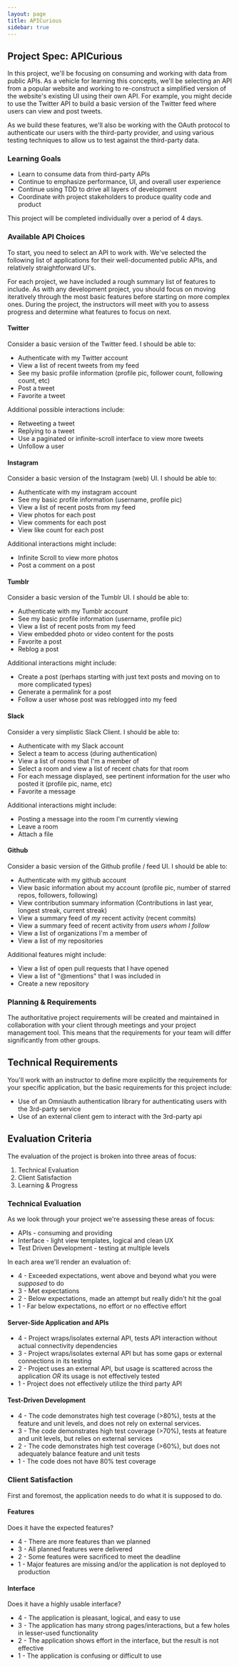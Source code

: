 ```yaml
---
layout: page
title: APICurious
sidebar: true
---
```


## Project Spec: APICurious

In this project, we'll be focusing on consuming and working with data from public APIs. As a vehicle for learning this concepts, we'll be selecting an API from a popular website and working to re-construct a simplified version of the website's existing UI using their own API. For example, you might decide to use the Twitter API to build a basic version of the Twitter feed where users can view and post tweets.

As we build these features, we'll also be working with the OAuth protocol to authenticate our users with the third-party provider, and using various testing techniques to allow us to test against the third-party data.

### Learning Goals

* Learn to consume data from third-party APIs
* Continue to emphasize performance, UI, and overall user experience
* Continue using TDD to drive all layers of development
* Coordinate with project stakeholders to produce quality code and product

This project will be completed individually over a period of 4 days.

### Available API Choices

To start, you need to select an API to work with. We've selected the following list of applications
for their well-documented public APIs, and relatively straightforward UI's.

For each project, we have included a rough summary list of features to include.
As with any development project, you should focus on moving iteratively through the most
basic features before starting on more complex ones. During the project, the
instructors will meet with you to assess progress and determine what features to focus
on next.

#### Twitter

Consider a basic version of the Twitter feed. I should be able to:

* Authenticate with my Twitter account
* View a list of recent tweets from my feed
* See my basic profile information (profile pic, follower count, following count, etc)
* Post a tweet
* Favorite a tweet

Additional possible interactions include:

* Retweeting a tweet
* Replying to a tweet
* Use a paginated or infinite-scroll interface to view more tweets
* Unfollow a user

#### Instagram

Consider a basic version of the Instagram (web) UI. I should be able to:

* Authenticate with my instagram account
* See my basic profile information (username, profile pic)
* View a list of recent posts from my feed
* View photos for each post
* View comments for each post
* View like count for each post

Additional interactions might include:

* Infinite Scroll to view more photos
* Post a comment on a post

#### Tumblr

Consider a basic version of the Tumblr UI. I should be able to:

* Authenticate with my Tumblr account
* See my basic profile information (username, profile pic)
* View a list of recent posts from my feed
* View embedded photo or video content for the posts
* Favorite a post
* Reblog a post

Additional interactions might include:

* Create a post (perhaps starting with just text posts and moving on to more complicated types)
* Generate a permalink for a post
* Follow a user whose post was reblogged into my feed

#### Slack

Consider a very simplistic Slack Client. I should be able to:

* Authenticate with my Slack account
* Select a team to access (during authentication)
* View a list of rooms that I'm a member of
* Select a room and view a list of recent chats for that room
* For each message displayed, see pertinent information for the user who posted
it (profile pic, name, etc)
* Favorite a message

Additional interactions might include:

* Posting a message into the room I'm currently viewing
* Leave a room
* Attach a file

#### Github

Consider a basic version of the Github profile / feed UI. I should be able to:

* Authenticate with my github account
* View basic information about my account (profile pic, number of starred repos, followers, following)
* View contribution summary information (Contributions in last year, longest streak, current streak)
* View a summary feed of _my_ recent activity (recent commits) 
* View a summary feed of recent activity from _users whom I follow_
* View a list of organizations I'm a member of
* View a list of my repositories

Additional features might include:

* View a list of open pull requests that I have opened
* View a list of "@mentions" that I was included in
* Create a new repository

### Planning & Requirements

The authoritative project requirements will be created and maintained in collaboration with your client through meetings and your project management tool. This means that the requirements for your team will differ significantly from other groups.

## Technical Requirements

You'll work with an instructor to define more explicitly the requirements for your
specific application, but the basic requirements for this project include:

* Use of an Omniauth authentication library for authenticating users with the 3rd-party
service
* Use of an external client gem to interact with the 3rd-party api

## Evaluation Criteria

The evaluation of the project is broken into three areas of focus:

1. Technical Evaluation
2. Client Satisfaction
3. Learning & Progress

### Technical Evaluation

As we look through your project we're assessing these areas of focus:

* APIs - consuming and providing
* Interface - light view templates, logical and clean UX
* Test Driven Development - testing at multiple levels

In each area we'll render an evaluation of:

* 4 - Exceeded expectations, went above and beyond what you were *supposed* to do
* 3 - Met expectations
* 2 - Below expectations, made an attempt but really didn't hit the goal
* 1 - Far below expectations, no effort or no effective effort

#### Server-Side Application and APIs

* 4 - Project wraps/isolates external API, tests API interaction without actual connectivity dependencies
* 3 - Project wraps/isolates external API but has some gaps or external connections in its testing
* 2 - Project uses an external API, but usage is scattered across the application *OR* its usage is not effectively tested
* 1 - Project does not effectively utilize the third party API

#### Test-Driven Development

* 4 - The code demonstrates high test coverage (>80%), tests at the feature and unit levels, and does not rely on external services.
* 3 - The code demonstrates high test coverage (>70%), tests at feature and unit levels, but relies on external services
* 2 - The code demonstrates high test coverage (>60%), but does not adequately balance feature and unit tests
* 1 - The code does not have 80% test coverage

### Client Satisfaction

First and foremost, the application needs to do what it is supposed to do.

#### Features

Does it have the expected features?

* 4 - There are more features than we planned
* 3 - All planned features were delivered
* 2 - Some features were sacrificed to meet the deadline
* 1 - Major features are missing and/or the application is not deployed to production

#### Interface

Does it have a highly usable interface?

* 4 - The application is pleasant, logical, and easy to use
* 3 - The application has many strong pages/interactions, but a few holes in lesser-used functionality
* 2 - The application shows effort in the interface, but the result is not effective
* 1 - The application is confusing or difficult to use
